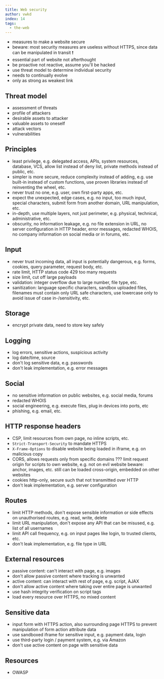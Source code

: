 ```yaml
---
title: Web security
author: vwkd
index: 14
tags:
  - the-web
---
```


- measures to make a website secure
- beware: most security measures are useless without HTTPS, since data can be manipulated in transit ❗️
- essential part of website not afterthought
- be proactive not reactive, assume you'll be hacked
- use threat model to determine individual security
- needs to continually evolve
- only as strong as weakest link



## Threat model

- assessment of threats
- profile of attackers
- desirable assets to attacker
- valuable assets to oneself
- attack vectors
- vulnerabilities



## Principles

- least privilege, e.g. delegated access, APIs, system resources, database, VCS, allow list instead of deny list, private methods instead of public, etc.
- simpler is more secure, reduce complexity instead of adding, e.g. use built-in instead of custom functions, use proven libraries instead of reinventing the wheel, etc.
- never trust no one, e.g. user, own first-party apps, etc.
- expect the unexpected, edge cases, e.g. no input, too much input, special characters, submit form from another domain, URL manipulation, etc.
- in-depth, use multiple layers, not just perimeter, e.g. physical, technical, administrative, etc.
- obscurity, no information leakage, e.g. no file extension in URL, no server configuration in HTTP header, error messages, redacted WHOIS, no company information on social media or in forums, etc.



## Input

- never trust incoming data, all input is potentially dangerous, e.g. forms, cookies, query parameter, request body, etc.
- rate limit, HTTP status code 429 too many requests
- size limit, cut off large payloads
- validation: integer overflow due to large number, file type, etc.
- sanitization: language specific characters, sandbox uploaded files, filenames must contain only URL safe characters, use lowercase only to avoid issue of case in-/sensitivity, etc.



## Storage

- encrypt private data, need to store key safely



## Logging

- log errors, sensitive actions, suspicious activity
- log date/time, source
- don't log sensitive data, e.g. passwords
- don't leak implementation, e.g. error messages



## Social

- no sensitive information on public websites, e.g. social media, forums
- redacted WHOIS
- social engineering, e.g. execute files, plug in devices into ports, etc
- phishing, e.g. email, etc.



## HTTP response headers

- CSP, limit resources from own page, no inline scripts, etc.
- `Strict-Transport-Security` to mandate HTTPS
- `X-Frame-Options` to disable website being loaded in iframe, e.g. on malicious copy
- CORS, allows requests only from specific domains ???
    limit request origin for scripts to own website, e.g. not on evil website
    beware: anchor, images, etc. still can be loaded cross-origin, embedded on other websites
- cookies http-only, secure such that not transmitted over HTTP
- don't leak implementation, e.g. server configuration



## Routes

- limit HTTP methods, don't expose sensible information or side effects on unauthorised routes, e.g. read, write, delete
- limit URL manipulation, don't expose any API that can be misused, e.g. list of all usernames
- limit API call frequency, e.g. on input pages like login, to trusted clients, etc.
- don't leak implementation, e.g. file type in URL



## External resources

- passive content: can't interact with page, e.g. images
- don't allow passive content where tracking is unwanted
- active content: can interact with rest of page, e.g. script, AJAX
- don't allow active content where taking over entire page is unwanted
- use hash integrity verification on script tags
- load every resource over HTTPS, no mixed content



## Sensitive data

- input form with HTTPS action, also surrounding page HTTPS to prevent manipulation of form action attribute data
- use sandboxed iframe for sensitive input, e.g. payment data, login
- use third-party login / payment system, e.g. via Amazon
- don't use active content on page with sensitive data



## Resources

- OWASP